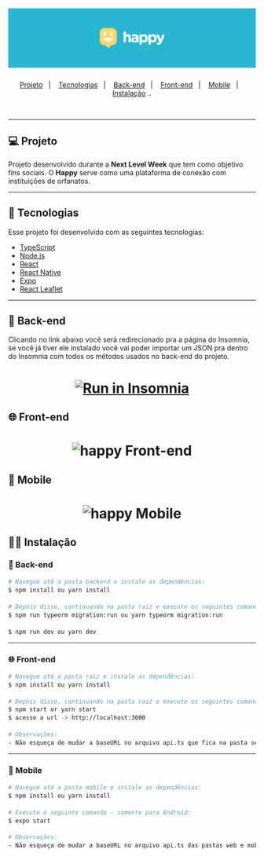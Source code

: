 <h1 align="center">
  <img alt="Happy" title="#delicinha" src=".github/Happy.png" width="700px" />
</h1>

<p align="center">
  <a href="#-projeto">Projeto</a>&nbsp;&nbsp;&nbsp;|&nbsp;&nbsp;&nbsp;
  <a href="#-tecnologias">Tecnologias</a>&nbsp;&nbsp;&nbsp;|&nbsp;&nbsp;&nbsp;
  <a href="#-back-end">Back-end</a>&nbsp;&nbsp;&nbsp;|&nbsp;&nbsp;&nbsp;
  <a href="#-front-end">Front-end</a>&nbsp;&nbsp;&nbsp;|&nbsp;&nbsp;&nbsp;
  <a href="#-mobile">Mobile</a>&nbsp;&nbsp;&nbsp;|&nbsp;&nbsp;&nbsp;
  <a href="#-instalação">Instalação</a>
  ..
</p>

<br>

---

## 💻 Projeto

Projeto desenvolvido durante a <strong>Next Level Week</strong> que tem como objetivo fins sociais.
O <strong>Happy</strong> serve como uma plataforma de conexão com instituições de orfanatos.

---

## 🚀 Tecnologias

Esse projeto foi desenvolvido com as seguintes tecnologias:

- [TypeScript](https://www.typescriptlang.org/)
- [Node.js](https://nodejs.org/en/)
- [React](https://reactjs.org)
- [React Native](https://facebook.github.io/react-native/)
- [Expo](https://expo.io/)
- [React Leaflet](https://react-leaflet.js.org/)

---

## 🔨 Back-end

Clicando no link abaixo você será redirecionado pra a página do Insomnia, se você já tiver ele instalado você vai poder importar um JSON pra dentro do Insomnia com todos os métodos usados no back-end do projeto.

<h1 align="center">
<a href="https://insomnia.rest/run/?label=Happy-API&uri=https://github.com/ziguirifow/happy-nlw/blob/main/backend/Happy-Insomnia.json" target="_blank" rel="noopener noreferrer"><img src="https://insomnia.rest/images/run.svg" alt="Run in Insomnia"></a>
</h1>

## 🌐 Front-end

<h1 align="center">
    <img alt="happy Front-end" title="#delicinha" src=".github/happy-front-end.gif" />
</h1>

## 📱 Mobile

<h1 align="center">
   <img alt="happy Mobile" title="#delicinha" src=".github/happy-mobile.gif" />
</h1>

## 👨‍💻 Instalação

### 🔨 Back-end

```bash
# Navegue até a pasta backend e instale as dependências:
$ npm install ou yarn install

# Depois disso, continuando na pasta raiz e execute os seguintes comandos:
$ npm run typeorm migration:run ou yarn typeorm migration:run

$ npm run dev ou yarn dev
```

---

### 🌐 Front-end

```bash
# Navegue até a pasta raiz e instale as dependências:
$ npm install ou yarn install

# Depois disso, continuando na pasta raiz e execute os seguintes comandos:
$ npm start or yarn start
$ acesse a url -> http://localhost:3000

# Observações:
- Não esqueça de mudar a baseURL no arquivo api.ts que fica na pasta service ip da sua máquina.
```

---

### 📱 Mobile

```bash
# Navegue até a pasta mobile e instale as dependências:
$ npm install ou yarn install

# Execute o seguinte comando - somente para Android:
$ expo start

# Observações:
- Não esqueça de mudar a baseURL no arquivo api.ts das pastas web e mobile para o ip da sua máquina caso queira testar o aplicativo mobile no seu dispositivo físico.
```
